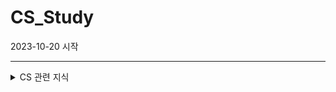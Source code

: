 # CS_Study
2023-10-20 시작

***

<details>
<summary>CS 관련 지식</summary>
<div>
  <details>
  <summary>네트워크</summary>
  <div>
    <details>
    <summary>TCP와 UDP의 차이점에 대해서 설명해보세요. (231020)</summary>
    <div>
      
          * TCP와 UDP는 TCP/ID의 전송계층에서 사용되는 프로토콜
          
          ** * 전송계층: IP에 의해 전달되는 패킷의 오류를 검사하고 재전송 요구 등의 제어를 담당하는 계층
          
          * TCP와 UDP 모두 패킷*을 한 컴퓨터에서 다른 컴퓨터로 전달해 주는 IP 프로토콜을 기반으로 구현되어 있지만, 서로 다른 특징을 가짐
          
          ** * 패킷: 패킷 방식의 컴퓨터 네트워크가 전달하는 데이터의 형식화된 블록이다. 패킷은 제어 정보와 사용자 데이터로 이루어지며, 이는 페이로드라고도 한다. 패킷을 지원하지 않는 컴퓨터 통신 연결은 단순히 바이트, 문자열, 비트를 독립적으로 연속하여 데이터를 전송한다.
          
          * 공통점
          
          ** 포트 번호를 이용하여 주소를 지정
          
          ** 데이터 오류 검사를 위한 체크섬* 존재
          
          *** * 체크섬(checksum)은 중복 검사의 한 형태로, 오류 정정을 통해, 공간(전자 통신)이나 시간(기억 장치) 속에서 송신된 자료의 무결성을 보호하는 단순한 방법
          
          *차이점
          <table>
            <tr>
              <th>TCP</th>
              <th>UDP</th>
            </tr>
            <tr>
              <td>연결이 성공해야 통신 가능 (연결형 프로토콜)</td>
              <td>비연결형 프로토콜 (연결 없이 통신이 가능)</td>
            </tr>
            <tr>
              <td>데이터의 경계를 구분하지 않음 (Byte-Stream Service)</td>
              <td>데이터의 경계를 구분함 (Datagram Service)=독립적</td>
            </tr>
            <tr>
              <td>신뢰성 있는 데이터 전송 (데이터의 재전송 존재)</td>
              <td>비신뢰성 있는 데이터 전송 (데이터의 재전송 없음)</td>
            </tr>
            <tr>
              <td>1:1(Unicast) 통신</td>
              <td>1:1, 1:다(Broadcast), 다:다(Multicast) 통신</td>
            </tr>
            <tr>
              <td>신뢰성이 요구되는 애플리케이션에서 사용</td>
              <td>간단한 데이터를 빠른 속도로 전송하고자 하는 애플리케이션에서 사용</td>
            </tr>
          </table>
    </div>
    </details>
  </div>
  </details>
</div>
</details>
